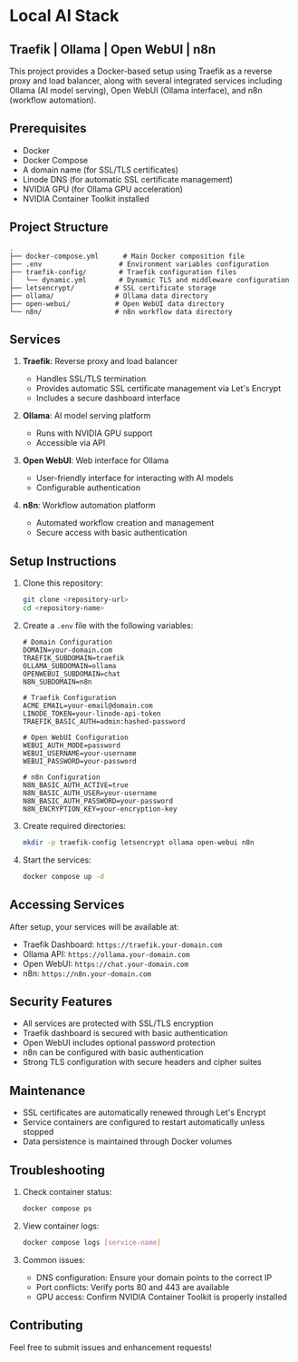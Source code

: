# Local AI Stack
## Traefik | Ollama | Open WebUI | n8n

This project provides a Docker-based setup using Traefik as a reverse proxy and load balancer, along with several integrated services including Ollama (AI model serving), Open WebUI (Ollama interface), and n8n (workflow automation).

## Prerequisites

- Docker
- Docker Compose
- A domain name (for SSL/TLS certificates)
- Linode DNS (for automatic SSL certificate management)
- NVIDIA GPU (for Ollama GPU acceleration)
- NVIDIA Container Toolkit installed

## Project Structure

```
.
├── docker-compose.yml      # Main Docker composition file
├── .env                   # Environment variables configuration
├── traefik-config/        # Traefik configuration files
│   └── dynamic.yml        # Dynamic TLS and middleware configuration
├── letsencrypt/          # SSL certificate storage
├── ollama/               # Ollama data directory
├── open-webui/           # Open WebUI data directory
└── n8n/                  # n8n workflow data directory
```

## Services

1. **Traefik**: Reverse proxy and load balancer
   - Handles SSL/TLS termination
   - Provides automatic SSL certificate management via Let's Encrypt
   - Includes a secure dashboard interface

2. **Ollama**: AI model serving platform
   - Runs with NVIDIA GPU support
   - Accessible via API

3. **Open WebUI**: Web interface for Ollama
   - User-friendly interface for interacting with AI models
   - Configurable authentication

4. **n8n**: Workflow automation platform
   - Automated workflow creation and management
   - Secure access with basic authentication

## Setup Instructions

1. Clone this repository:
   ```bash
   git clone <repository-url>
   cd <repository-name>
   ```

2. Create a `.env` file with the following variables:
   ```
   # Domain Configuration
   DOMAIN=your-domain.com
   TRAEFIK_SUBDOMAIN=traefik
   OLLAMA_SUBDOMAIN=ollama
   OPENWEBUI_SUBDOMAIN=chat
   N8N_SUBDOMAIN=n8n

   # Traefik Configuration
   ACME_EMAIL=your-email@domain.com
   LINODE_TOKEN=your-linode-api-token
   TRAEFIK_BASIC_AUTH=admin:hashed-password

   # Open WebUI Configuration
   WEBUI_AUTH_MODE=password
   WEBUI_USERNAME=your-username
   WEBUI_PASSWORD=your-password

   # n8n Configuration
   N8N_BASIC_AUTH_ACTIVE=true
   N8N_BASIC_AUTH_USER=your-username
   N8N_BASIC_AUTH_PASSWORD=your-password
   N8N_ENCRYPTION_KEY=your-encryption-key
   ```

3. Create required directories:
   ```bash
   mkdir -p traefik-config letsencrypt ollama open-webui n8n
   ```

4. Start the services:
   ```bash
   docker compose up -d
   ```

## Accessing Services

After setup, your services will be available at:

- Traefik Dashboard: `https://traefik.your-domain.com`
- Ollama API: `https://ollama.your-domain.com`
- Open WebUI: `https://chat.your-domain.com`
- n8n: `https://n8n.your-domain.com`

## Security Features

- All services are protected with SSL/TLS encryption
- Traefik dashboard is secured with basic authentication
- Open WebUI includes optional password protection
- n8n can be configured with basic authentication
- Strong TLS configuration with secure headers and cipher suites

## Maintenance

- SSL certificates are automatically renewed through Let's Encrypt
- Service containers are configured to restart automatically unless stopped
- Data persistence is maintained through Docker volumes

## Troubleshooting

1. Check container status:
   ```bash
   docker compose ps
   ```

2. View container logs:
   ```bash
   docker compose logs [service-name]
   ```

3. Common issues:
   - DNS configuration: Ensure your domain points to the correct IP
   - Port conflicts: Verify ports 80 and 443 are available
   - GPU access: Confirm NVIDIA Container Toolkit is properly installed

## Contributing

Feel free to submit issues and enhancement requests!
